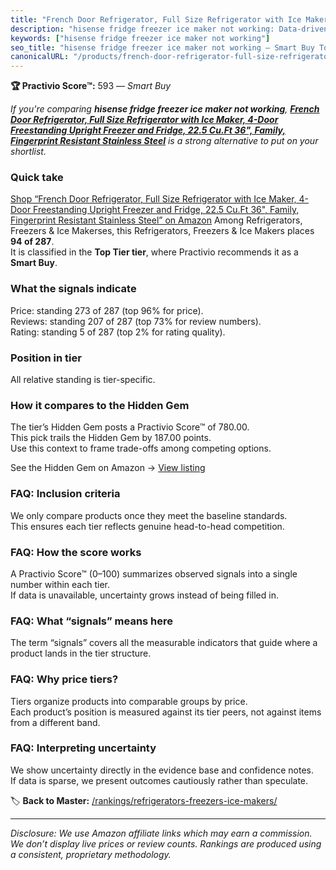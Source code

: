 ```yaml
---
title: "French Door Refrigerator, Full Size Refrigerator with Ice Maker, 4-Door Freestanding Upright Freezer and Fridge, 22.5 Cu.Ft 36\", Family, Fingerprint Resistant Stainless Steel"
description: "hisense fridge freezer ice maker not working: Data-driven within Top Tier ranking using the Practivio Score™. Positioned by quality, value, demand, findability…"
keywords: ["hisense fridge freezer ice maker not working"]
seo_title: "hisense fridge freezer ice maker not working — Smart Buy Top Tier (2025)"
canonicalURL: "/products/french-door-refrigerator-full-size-refrigerator-with-ice-maker-4-door-freestanding-upright-freezer-and-fridge-225-cuft-36-family-fingerprint-resistant-stainless-steel-B0BTBSQPL5/"
---
```


**🏆 Practivio Score™:** 593 — _Smart Buy_


*If you're comparing **hisense fridge freezer ice maker not working**, **[French Door Refrigerator, Full Size Refrigerator with Ice Maker, 4-Door Freestanding Upright Freezer and Fridge, 22.5 Cu.Ft 36", Family, Fingerprint Resistant Stainless Steel](https://www.amazon.com/dp/B0BTBSQPL5?tag=practivio-20)** is a strong alternative to put on your shortlist.*
### Quick take
[Shop “French Door Refrigerator, Full Size Refrigerator with Ice Maker, 4-Door Freestanding Upright Freezer and Fridge, 22.5 Cu.Ft 36", Family, Fingerprint Resistant Stainless Steel” on Amazon](https://www.amazon.com/dp/B0BTBSQPL5?tag=practivio-20)
Among Refrigerators, Freezers & Ice Makerses, this Refrigerators, Freezers & Ice Makers places **94 of 287**.  
It is classified in the **Top Tier tier**, where Practivio recommends it as a **Smart Buy**.

### What the signals indicate
Price: standing 273 of 287 (top 96% for price).  
Reviews: standing 207 of 287 (top 73% for review numbers).  
Rating: standing 5 of 287 (top 2% for rating quality).  

### Position in tier
All relative standing is tier-specific.

### How it compares to the Hidden Gem
The tier’s Hidden Gem posts a Practivio Score™ of 780.00.  
This pick trails the Hidden Gem by 187.00 points.  
Use this context to frame trade-offs among competing options.  

See the Hidden Gem on Amazon → [View listing](https://www.amazon.com/dp/B07W48P1HK?tag=practivio-20)

### FAQ: Inclusion criteria
We only compare products once they meet the baseline standards.  
This ensures each tier reflects genuine head-to-head competition.

### FAQ: How the score works
A Practivio Score™ (0–100) summarizes observed signals into a single number within each tier.  
If data is unavailable, uncertainty grows instead of being filled in.

### FAQ: What “signals” means here
The term “signals” covers all the measurable indicators that guide where a product lands in the tier structure.

### FAQ: Why price tiers?
Tiers organize products into comparable groups by price.  
Each product’s position is measured against its tier peers, not against items from a different band.

### FAQ: Interpreting uncertainty
We show uncertainty directly in the evidence base and confidence notes.  
If data is sparse, we present outcomes cautiously rather than speculate.


🏷️ **Back to Master:** [/rankings/refrigerators-freezers-ice-makers/](/rankings/refrigerators-freezers-ice-makers/)

---
_Disclosure: We use Amazon affiliate links which may earn a commission. We don’t display live prices or review counts. Rankings are produced using a consistent, proprietary methodology._
